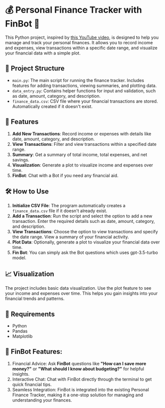 # 💰 Personal Finance Tracker with FinBot 🤖

This Python project, inspired by [this YouTube video](https://www.youtube.com/watch?v=Dn1EjhcQk64), is designed to help you manage and track your personal finances. It allows you to record income and expenses, view transactions within a specific date range, and visualize your financial data with a simple plot.

## 📂 Project Structure

- `main.py`: The main script for running the finance tracker. Includes features for adding transactions, viewing summaries, and plotting data.
- `data_entry.py`: Contains helper functions for input and validation, such as date, amount, category, and description.
- `finance_data.csv`: CSV file where your financial transactions are stored. Automatically created if it doesn't exist.

## 🚀 Features

1. **Add New Transactions**: Record income or expenses with details like date, amount, category, and description.
2. **View Transactions**: Filter and view transactions within a specified date range.
3. **Summary**: Get a summary of total income, total expenses, and net savings.
4. **Visualization**: Generate a plot to visualize income and expenses over time.
5. **FinBot**: Chat with a Bot if you need any financial aid.

## 🛠️ How to Use

1. **Initialize CSV File**: The program automatically creates a `finance_data.csv` file if it doesn't already exist.
2. **Add a Transaction**: Run the script and select the option to add a new transaction. Enter the required details such as date, amount, category, and description.
3. **View Transactions**: Choose the option to view transactions and specify the date range. View a summary of your financial activity.
4. **Plot Data**: Optionally, generate a plot to visualize your financial data over time.
5. **Fin Bot**: You can simply ask the Bot questions which uses gpt-3.5-turbo model. 

## 📈 Visualization

The project includes basic data visualization. Use the plot feature to see your income and expenses over time. This helps you gain insights into your financial trends and patterns.

## 🧩 Requirements
- Python
- Pandas
- Matplotlib

## 🧠 FinBot Features:

1. Financial Advice: Ask **FinBot** questions like **"How can I save more money?"** or **"What should I know about budgeting?"** for helpful insights.
2. Interactive Chat: Chat with FinBot directly through the terminal to get quick financial tips.
3. Seamless Integration: FinBot is integrated into the existing Personal Finance Tracker, making it a one-stop solution for managing and understanding your finances.
